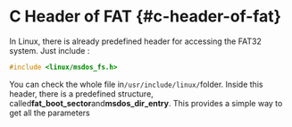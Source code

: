 # C Header of FAT {#c-header-of-fat}

In Linux, there is already predefined header for accessing the FAT32 system. Just include :

```c
#include <linux/msdos_fs.h>
```

You can check the whole file in`/usr/include/linux/`folder. Inside this header, there is a predefined structure, called**fat\_boot\_sector**and**msdos\_dir\_entry**. This provides a simple way to get all the parameters

